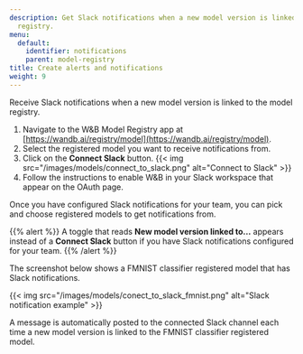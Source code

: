 ```yaml
---
description: Get Slack notifications when a new model version is linked to the model
  registry.
menu:
  default:
    identifier: notifications
    parent: model-registry
title: Create alerts and notifications
weight: 9
---
```


<!-- # Notifications for new model versions -->
Receive Slack notifications when a new model version is linked to the model registry. 


1. Navigate to the W&B Model Registry app at [https://wandb.ai/registry/model](https://wandb.ai/registry/model).
2. Select the registered model you want to receive notifications from.
3. Click on the **Connect Slack** button.
    {{< img src="/images/models/connect_to_slack.png" alt="Connect to Slack" >}}
4. Follow the instructions to enable W&B in your Slack workspace that appear on the OAuth page.


Once you have configured Slack notifications for your team, you can pick and choose registered models to get notifications from. 

{{% alert %}}
A toggle that reads **New model version linked to...** appears instead of a **Connect Slack** button if you have Slack notifications configured for your team.
{{% /alert %}}

The screenshot below shows a FMNIST classifier registered model that has Slack notifications. 

{{< img src="/images/models/conect_to_slack_fmnist.png" alt="Slack notification example" >}}

A message is automatically posted to the connected Slack channel each time a new model version is linked to the FMNIST classifier registered model.
